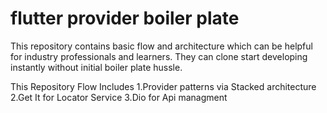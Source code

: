 # flutter provider boiler plate

This repository contains basic flow and architecture which can be helpful for industry professionals and learners. They can clone  start developing instantly without initial boiler plate hussle.

This Repository Flow Includes 
1.Provider patterns via Stacked architecture
2.Get It for Locator Service
3.Dio for Api managment

